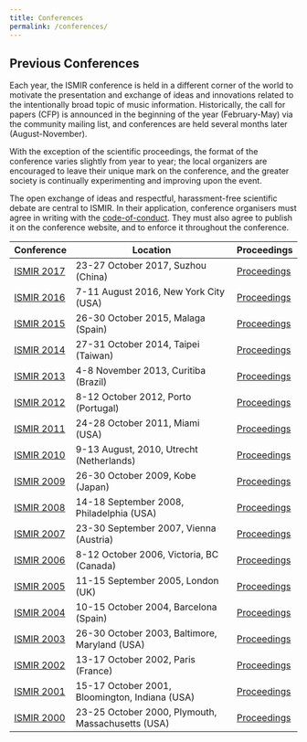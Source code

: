 ```yaml
---
title: Conferences
permalink: /conferences/
---
```


## Previous Conferences

Each year, the ISMIR conference is held in a different corner of the world
to motivate the presentation and exchange of ideas and innovations related to
the intentionally broad topic of music information. Historically, the call for
papers (CFP) is announced in the beginning of the year (February-May) via the
community mailing list, and conferences are held several months later (August-November).

With the exception of the scientific proceedings, the format of the conference
varies slightly from year to year; the local organizers are encouraged to leave
their unique mark on the conference, and the greater society is continually
experimenting and improving upon the event.

The open exchange of ideas and respectful, harassment-free scientific debate are
central to ISMIR. In their application, conference organisers must agree in writing
with the [code-of-conduct](http://confcodeofconduct.com). They must
also agree to publish it on the conference website, and to enforce it throughout
the conference.

| Conference | Location | Proceedings |
| ---------- | --------- | --------- |
| [ISMIR 2017](https://ismir2017.ismir.net/) | 23-27 October 2017, Suzhou (China) | [Proceedings](/conferences/ismir2017) |
| [ISMIR 2016](https://ismir2016.ismir.net/) | 7-11 August 2016, New York City (USA) | [Proceedings](/conferences/ismir2016) |
| [ISMIR 2015](https://ismir2015.ismir.net/) | 26-30 October 2015, Malaga (Spain) | [Proceedings](/conferences/ismir2015) |
| [ISMIR 2014](https://ismir2014.ismir.net/) | 27-31 October 2014, Taipei (Taiwan) | [Proceedings](/conferences/ismir2014) |
| [ISMIR 2013](https://ismir2013.ismir.net/) | 4-8 November 2013, Curitiba (Brazil) | [Proceedings](/conferences/ismir2013) |
| [ISMIR 2012](https://ismir2012.ismir.net/) | 8-12 October 2012, Porto (Portugal) | [Proceedings](/conferences/ismir2012) |
| [ISMIR 2011](https://ismir2011.ismir.net/) | 24-28 October 2011, Miami (USA) | [Proceedings](/conferences/ismir2011) |
| [ISMIR 2010](https://ismir2010.ismir.net/) | 9-13 August, 2010, Utrecht (Netherlands) | [Proceedings](/conferences/ismir2010) |
| [ISMIR 2009](https://ismir2009.ismir.net/) | 26-30 October 2009, Kobe (Japan) | [Proceedings](/conferences/ismir2009) |
| [ISMIR 2008](https://ismir2008.ismir.net/) | 14-18 September 2008, Philadelphia (USA) | [Proceedings](/conferences/ismir2008) |
| [ISMIR 2007](https://ismir2007.ismir.net/) | 23-30 September 2007, Vienna (Austria) | [Proceedings](/conferences/ismir2007) |
| [ISMIR 2006](https://ismir2006.ismir.net/) | 8-12 October 2006, Victoria, BC (Canada) | [Proceedings](/conferences/ismir2006) |
| [ISMIR 2005](https://ismir2005.ismir.net/) | 11-15 September 2005, London (UK) | [Proceedings](/conferences/ismir2005) |
| [ISMIR 2004](https://ismir2004.ismir.net/) | 10-15 October 2004, Barcelona (Spain) | [Proceedings](/conferences/ismir2004) |
| [ISMIR 2003](https://ismir2003.ismir.net/) | 26-30 October 2003, Baltimore, Maryland (USA) | [Proceedings](/conferences/ismir2003) |
| [ISMIR 2002](https://ismir2002.ismir.net/) | 13-17 October 2002, Paris (France) | [Proceedings](/conferences/ismir2002) |
| [ISMIR 2001](https://ismir2001.ismir.net/) | 15-17 October 2001, Bloomington, Indiana (USA) | [Proceedings](/conferences/ismir2001) |
| [ISMIR 2000](https://ismir2000.ismir.net/) | 23-25 October 2000, Plymouth, Massachusetts (USA) | [Proceedings](/conferences/ismir2000) |

